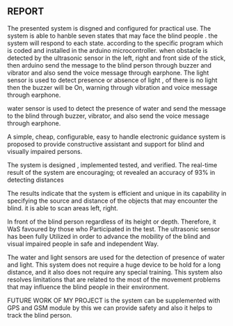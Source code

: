 
## REPORT
The presented system is disgned and configured for practical use. The system is able to hanble seven states that may face the blind people . the system will respond to each state. according to the specific program which is coded and installed in the arduino microcontroller. 
 when  obstacle is detected by the ultrasonic sensor in the left, right and front side of the stick, then arduino send the message to the blind  person through buzzer and vibrator and also send the voice message through earphone. The light sensor is used to detect presence or absence of light , of there  is no light 
then the buzzer will be On, warning through vibration and voice
message through earphone.

 water sensor is used to detect the presence of water and send the
message to the blind through buzzer, vibrator, and also send the voice message through earphone.

A simple, cheap, configurable, easy to handle electronic guidance system is proposed to provide constructive assistant and support for blind and visually impaired persons.
 
 The system is designed , implemented tested, and verified. The real-time
result of the system are encouraging; ot revealed an accuracy of 93% in detecting distances

 

 The results indicate that the system is efficient and unique in its capability in  specifying the source
and  distance of the objects that may encounter the blind. it is able to scan areas left, right.


 In front of the blind person regardless of its height or depth.
Therefore, it WaS favoured by those who Participated in the test. The ultrasonic sensor
has been fully Utilized in order to advance the mobility of the blind and visual
impaired people in safe and independent Way.

The water and light sensors are used for the detection of presence of
water and light. This system does not require a huge device to be hold for a long distance, and it also does not require any special training. This system also resolves limitations that
are related to the most of the movement problems that may influence the blind people in their environment. 


FUTURE WORK OF MY PROJECT is the system can be supplemented with GPS and GSM module by this we can provide safety and also it helps to track the blind person.